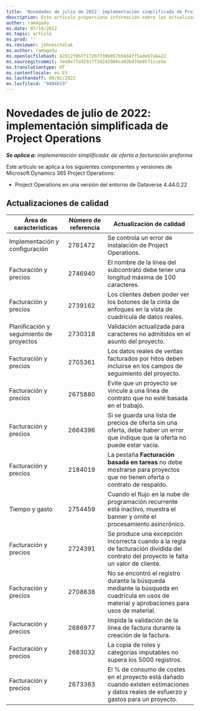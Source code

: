 ```yaml
---
title: 'Novedades de julio de 2022: implementación simplificada de Project Operations'
description: Este artículo proporciona información sobre las actualizaciones de calidad disponibles en la versión de julio de 2022 de la implementación simplificada de Microsoft Dynamics 365 Project Operations.
author: ramagadu
ms.date: 07/19/2022
ms.topic: article
ms.prod: ''
ms.reviewer: johnmichalak
ms.author: ramagadu
ms.openlocfilehash: 82812f0b7f172bf7386057b5684ff5ade67a6a22
ms.sourcegitcommit: 7ed8e77a92917f2d242988ca02bd7de9571cce5e
ms.translationtype: HT
ms.contentlocale: es-ES
ms.lasthandoff: 09/02/2022
ms.locfileid: "9404019"
---
```

# <a name="whats-new-july-2022---project-operations-lite-deployment"></a>Novedades de julio de 2022: implementación simplificada de Project Operations

_**Se aplica a:** implementación simplificada: de oferta a facturación proforma_

Este artículo se aplica a los siguientes componentes y versiones de Microsoft Dynamics 365 Project Operations:

- Project Operations en una versión del entorno de Dataverse 4.44.0.22

## <a name="quality-updates"></a>Actualizaciones de calidad

| Área de características | Número de referencia | Actualización de calidad |
| --- | --- | --- |
| Implementación y configuración | 2761472 | Se controla un error de instalación de Project Operations. |
| Facturación y precios | 2746940 | El nombre de la línea del subcontrato debe tener una longitud máxima de 100 caracteres. |
| Facturación y precios | 2739162 | Los clientes deben poder ver los botones de la cinta de enfoques en la vista de cuadrícula de datos reales. |
| Planificación y seguimiento de proyectos | 2730318 | Validación actualizada para caracteres no admitidos en el asunto del proyecto. |
| Facturación y precios | 2705361 | Los datos reales de ventas facturados por hitos deben incluirse en los campos de seguimiento del proyecto. |
| Facturación y precios | 2675880 | Evite que un proyecto se vincule a una línea de contrato que no esté basada en el trabajo. |
| Facturación y precios | 2664396 | Si se guarda una lista de precios de oferta sin una oferta, debe haber un error que indique que la oferta no puede estar vacía. |
| Facturación y precios | 2184019 | La pestaña **Facturación basada en tareas** no debe mostrarse para proyectos que no tienen oferta o contrato de respaldo. |
| Tiempo y gasto | 2754459 | Cuando el flujo en la nube de programación recurrente está inactivo, muestra el banner y omite el procesamiento asincrónico. |
| Facturación y precios | 2724391 | Se produce una excepción incorrecta cuando a la regla de facturación dividida del contrato del proyecto le falta un valor de cliente. |
| Facturación y precios | 2708638 | No se encontró el registro durante la búsqueda mediante la búsqueda en cuadrícula en usos de material y aprobaciones para usos de material.|
| Facturación y precios | 2686977 | Impida la validación de la línea de factura durante la creación de la factura. |
| Facturación y precios | 2683032 | La copia de roles y categorías imputables no supera los 5000 registros.|
| Facturación y precios | 2673363 | El % de consumo de costes en el proyecto está dañado cuando existen estimaciones y datos reales de esfuerzo y gastos para un proyecto. |
